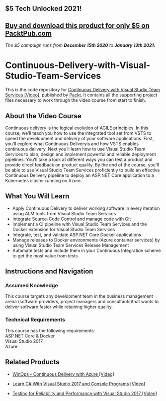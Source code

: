 ## $5 Tech Unlocked 2021!
[Buy and download this product for only $5 on PacktPub.com](https://www.packtpub.com/)
-----
*The $5 campaign         runs from __December 15th 2020__ to __January 13th 2021.__*

# Continuous-Delivery-with-Visual-Studio-Team-Services

This is the code repository for [Continuous Delivery with Visual Studio Team Services [Video]](https://prod.packtpub.com/in/virtualization-and-cloud/continuous-delivery-visual-studio-team-services-video), published by [Packt](https://www.packtpub.com/?utm_source=github). It contains all the supporting project files necessary to work through the video course from start to finish.

## About the Video Course
Continuous delivery is the logical evolution of AGILE principles. In this course, we'll teach you how to use the integrated tool set from VSTS to speed the development and delivery of your software applications. First, you'll explore what Continuous Deliveryis and how VSTS enables continuous delivery. Next you’ll learn how to use Visual Studio Team Services to plan, design and implement powerful and reliable deployment pipelines. You'll take a look at different ways you can test a product and provide direct feedback on product quality. By the end of the course, you'll be able to use Visual Studio Team Services proficiently to build an effective Continuous Delivery pipeline to deploy an ASP.NET Core application to a Kubernetes cluster running on Azure.

<H2>What You Will Learn</H2>
<DIV class=book-info-will-learn-text>
<UL>
<LI>Apply Continuous Delivery to deliver working software in every iteration using ALM tools from Visual Studio Team Services
<LI>Integrate Source-Code Control and manage code with Git
<LI>Implement a CI pipeline with Visual Studio Team Services and the Docker extension for Visual Studio Team Services
<LI>Integrate, test, and validate ASP.NET Core Docker applications
<LI>Manage releases to Docker environments (Azure container services) by using Visual Studio Team Services Release Management 
<LI>Automate tests and include them in your Continuous Integration scheme to get the most value from tests
</LI></UL></DIV>

## Instructions and Navigation
### Assumed Knowledge
This course targets any development team in the business management arena (software providers, project managers and consultants)that wants to deliver software faster while retaining higher quality.	

### Technical Requirements
This course has the following requirements:<br/>
ASP.NET Core & Docker <br/>
Visual Studio 2017 <br/>
Azure <br/> 






## Related Products
* [WinOps - Continuous Delivery with Azure [Video]](https://prod.packtpub.com/in/virtualization-and-cloud/winops-continuous-delivery-azure-video)

* [Learn C# With Visual Studio 2017 and Console Programs [Video]](https://prod.packtpub.com/in/application-development/learn-c-visual-studio-2017-and-console-programs-video)

* [Testing for Reliability and Performance with Visual Studio 2017 [Video]](https://prod.packtpub.com/in/application-development/testing-reliability-and-performance-visual-studio-2017-video)

